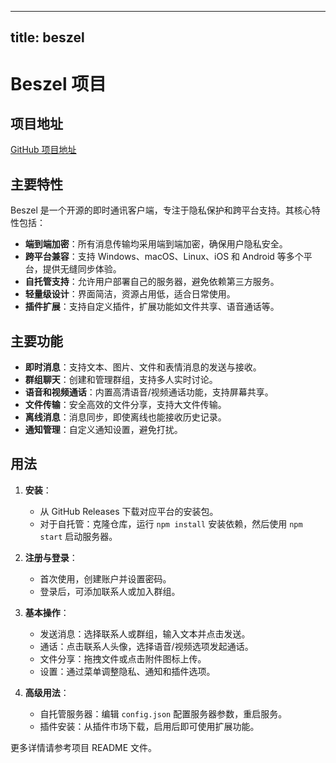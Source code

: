 
---
title: beszel
---

# Beszel 项目

## 项目地址
[GitHub 项目地址](https://github.com/henrygd/beszel)

## 主要特性
Beszel 是一个开源的即时通讯客户端，专注于隐私保护和跨平台支持。其核心特性包括：
- **端到端加密**：所有消息传输均采用端到端加密，确保用户隐私安全。
- **跨平台兼容**：支持 Windows、macOS、Linux、iOS 和 Android 等多个平台，提供无缝同步体验。
- **自托管支持**：允许用户部署自己的服务器，避免依赖第三方服务。
- **轻量级设计**：界面简洁，资源占用低，适合日常使用。
- **插件扩展**：支持自定义插件，扩展功能如文件共享、语音通话等。

## 主要功能
- **即时消息**：支持文本、图片、文件和表情消息的发送与接收。
- **群组聊天**：创建和管理群组，支持多人实时讨论。
- **语音和视频通话**：内置高清语音/视频通话功能，支持屏幕共享。
- **文件传输**：安全高效的文件分享，支持大文件传输。
- **离线消息**：消息同步，即使离线也能接收历史记录。
- **通知管理**：自定义通知设置，避免打扰。

## 用法
1. **安装**：
   - 从 GitHub Releases 下载对应平台的安装包。
   - 对于自托管：克隆仓库，运行 `npm install` 安装依赖，然后使用 `npm start` 启动服务器。

2. **注册与登录**：
   - 首次使用，创建账户并设置密码。
   - 登录后，可添加联系人或加入群组。

3. **基本操作**：
   - 发送消息：选择联系人或群组，输入文本并点击发送。
   - 通话：点击联系人头像，选择语音/视频选项发起通话。
   - 文件分享：拖拽文件或点击附件图标上传。
   - 设置：通过菜单调整隐私、通知和插件选项。

4. **高级用法**：
   - 自托管服务器：编辑 `config.json` 配置服务器参数，重启服务。
   - 插件安装：从插件市场下载，启用后即可使用扩展功能。

更多详情请参考项目 README 文件。